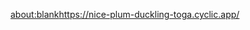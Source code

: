 [about:blank](https://nice-plum-duckling-toga.cyclic.app/)https://nice-plum-duckling-toga.cyclic.app/

